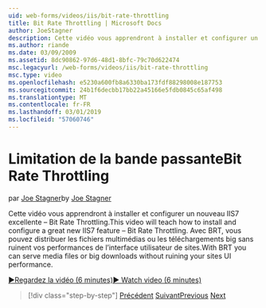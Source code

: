 ```yaml
---
uid: web-forms/videos/iis/bit-rate-throttling
title: Bit Rate Throttling | Microsoft Docs
author: JoeStagner
description: Cette vidéo vous apprendront à installer et configurer un nouveau IIS7 excellente – Bit Rate Throttling. Avec BRT, vous pouvez distribuer des fichiers multimédias ou les téléchargements big withou...
ms.author: riande
ms.date: 03/09/2009
ms.assetid: 8dc90862-97d6-48d1-8bfc-79c70d622474
msc.legacyurl: /web-forms/videos/iis/bit-rate-throttling
msc.type: video
ms.openlocfilehash: e5230a600fb8a6330ba173fdf88298008e187753
ms.sourcegitcommit: 24b1f6decbb17bb22a45166e5fdb0845c65af498
ms.translationtype: MT
ms.contentlocale: fr-FR
ms.lasthandoff: 03/01/2019
ms.locfileid: "57060746"
---
```

<a name="bit-rate-throttling"></a><span data-ttu-id="a909b-104">Limitation de la bande passante</span><span class="sxs-lookup"><span data-stu-id="a909b-104">Bit Rate Throttling</span></span>
====================
<span data-ttu-id="a909b-105">par [Joe Stagner](https://github.com/JoeStagner)</span><span class="sxs-lookup"><span data-stu-id="a909b-105">by [Joe Stagner](https://github.com/JoeStagner)</span></span>

<span data-ttu-id="a909b-106">Cette vidéo vous apprendront à installer et configurer un nouveau IIS7 excellente – Bit Rate Throttling.</span><span class="sxs-lookup"><span data-stu-id="a909b-106">This video will teach how to install and configure a great new IIS7 feature – Bit Rate Throttling.</span></span> <span data-ttu-id="a909b-107">Avec BRT, vous pouvez distribuer les fichiers multimédias ou les téléchargements big sans ruinent vos performances de l’interface utilisateur de sites.</span><span class="sxs-lookup"><span data-stu-id="a909b-107">With BRT you can serve media files or big downloads without ruining your sites UI performance.</span></span>

[<span data-ttu-id="a909b-108">&#9654;Regardez la vidéo (6 minutes)</span><span class="sxs-lookup"><span data-stu-id="a909b-108">&#9654; Watch video (6 minutes)</span></span>](https://channel9.msdn.com/Blogs/ASP-NET-Site-Videos/bit-rate-throttling)

> [!div class="step-by-step"]
> <span data-ttu-id="a909b-109">[Précédent](installing-ftp7.md)
> [Suivant](iis7-playlists.md)</span><span class="sxs-lookup"><span data-stu-id="a909b-109">[Previous](installing-ftp7.md)
[Next](iis7-playlists.md)</span></span>
